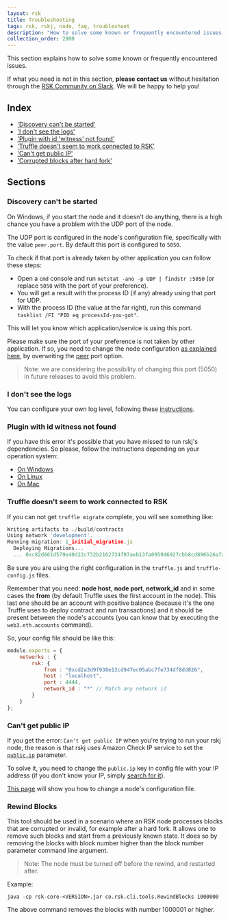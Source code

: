 ```yaml
---
layout: rsk
title: Troubleshooting
tags: rsk, rskj, node, faq, troubleshoot
description: "How to solve some known or frequently encountered issues when working with RSKj"
collection_order: 2900
---
```


This section explains how to solve some known or frequently encountered issues.

If what you need is not in this section, **please contact us** without hesitation through the [RSK Community on Slack](/slack/). We will be happy to help you!

## Index

- ['Discovery can't be started'](#discovery-cant-be-started)
- ['I don't see the logs'](#i-dont-see-the-logs)
- ['Plugin with id 'witness' not found'](#plugin-with-id-witness-not-found)
- ['Truffle doesn't seem to work connected to RSK'](#truffle-doesnt-seem-to-work-connected-to-rsk)
- ['Can't get public IP'](#cant-get-public-ip)
- ['Corrupted blocks after hard fork'](#rewind-blocks)

## Sections

### Discovery can't be started

On Windows, if you start the node and it doesn't do anything, there is a high chance you have a problem with the UDP port of the node.

The UDP port is configured in the node's configuration file, specifically with the value `peer.port`. By default this port is configured to `5050`.

To check if that port is already taken by other application you can follow these steps:

* Open a `cmd` console and run `netstat -ano -p UDP | findstr :5050` (or replace `5050` with the port of your preference).
* You will get a result with the process ID (if any) already using that port for UDP.
* With the process ID (the value at the far right), run this command `tasklist /FI "PID eq processId-you-got"`.

This will let you know which application/service is using this port.

Please make sure the port of your preference is not taken by other application. If so, you need to change the node configuration [as explained here](/rsk/node/configure/#setting-your-own-config-preferences), by overwriting the [peer](/rsk/node/configure/reference/#peer) port option.

> Note: we are considering the possibility of changing this port (5050) in future releases to avoid this problem.

### I don't see the logs

You can configure your own log level, following these [instructions](/rsk/node/configure/verbosity).

### Plugin with id witness not found

If you have this error it's possible that you have missed to run rskj's dependencies.
So please, follow the instructions depending on your operation system:

- [On Windows](/rsk/node/contribute/windows)
- [On Linux](/rsk/node/contribute/linux)
- [On Mac](/rsk/node/contribute/macos)

### Truffle doesn't seem to work connected to RSK

If you can not get `truffle migrate` complete, you will see something like:

```javascript
Writing artifacts to ./build/contracts
Using network 'development'.
Running migration: 1_initial_migration.js
  Deploying Migrations...
  ... 0xc82d661d579e40d22c732b2162734f97aeb13fa095946927cbb8cd896b26a7a3
```

Be sure you are using the right configuration in the `truffle.js` and `truffle-config.js` files.

Remember that you need: **node host**, **node port**, **network_id** and in some cases the **from** (by default Truffle uses the first account in the node). This last one should be an account with positive balance (because it's the one Truffle uses to deploy contract and run transactions) and it should be present between the node's accounts (you can know that by executing the `web3.eth.accounts` command).

So, your config file should be like this:

``` javascript
module.exports = {
    networks : {
        rsk: {
            from : "0xcd2a3d9f938e13cd947ec05abc7fe734df8dd826",
            host : "localhost",
            port : 4444,
            network_id : "*" // Match any network id
        }
    }
};
```

### Can't get public IP

If you get the error:
`Can't get public IP` when you're trying to run your rskj node, the reason is that rskj uses Amazon Check IP service to set the [`public.ip`](/rsk/node/configure/reference/#publicip) parameter.

To solve it, you need to change the `public.ip` key in config file with your IP address (if you don't know your IP, simply [search for it](https://www.google.com/search?q=what's+my+IP+address)).

[This page](/rsk/node/configure) will show you how to change a node's configuration file.

### Rewind Blocks

This tool should be used in a scenario where an RSK node processes blocks that are corrupted or invalid, for example after a hard fork. It allows one to remove such blocks and start from a previously known state. It does so by removing the blocks with block number higher than the block number parameter command line argument.

> Note: The node must be turned off before the rewind, and restarted after.

Example:

`java -cp rsk-core-<VERSION>.jar co.rsk.cli.tools.RewindBlocks 1000000`

The above command removes the blocks with number 1000001 or higher.
